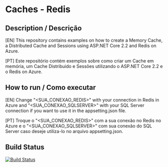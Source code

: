 # Caches - Redis

## Description / Descrição
[EN] This repository contains examples on how to create a Memory Cache, a Distributed Cache and Sessions using ASP.NET Core 2.2 and Redis on Azure.

[PT] Este repositório contém exemplos sobre como criar um Cache em memória, um Cache Distribuido e Sessões utilizando o ASP.NET Core 2.2 e o Redis on Azure.

## How to run / Como executar
[EN] Change "<SUA_CONEXAO_REDIS>" with your connection in Redis in Azure and "<SUA_CONEXAO_SQLSERVER>" with your SQL Server connection if you want to use it in the appsetting.json file.

[PT] Troque o "<SUA_CONEXAO_REDIS>" com a sua conexão no Redis no Azure e o "<SUA_CONEXAO_SQLSERVER>" com sua conexão do SQL Server caso deseje utiliza-lo no arquivo appsetting.json.

## Build Status
[![Build Status](https://travis-ci.org/ericsonf/Caches.svg?branch=master)](https://travis-ci.org/ericsonf/Caches.svg?branch=master)
